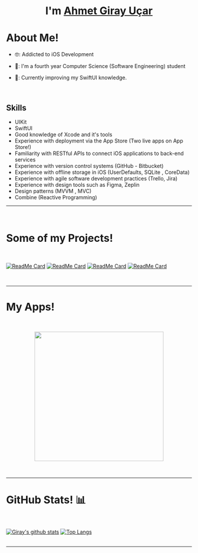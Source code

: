 <h1 align="center">I'm <a href="https://github.com/ucargiray">Ahmet Giray Uçar<a></h1>
<h1>About Me!</h1>
  
- 🤓: Addicted to iOS Development
- 🏫: I'm a fourth year Computer Science (Software Engineering) student
- 🌱: Currently improving my SwiftUI knowledge.
  
  <br>
## Skills
-  UIKit
-  SwiftUI
-  Good knowledge of Xcode and it's tools
-  Experience with deployment via the App Store (Two live apps on App Store!)
-  Familiarity with RESTful APIs to connect iOS applications to back-end services
-  Experience with version control systems (GitHub - Bitbucket)
-  Experience with offline storage in iOS (UserDefaults, SQLite , CoreData)
-  Experience with agile software development practices (Trello, Jira)
-  Experience with design tools such as Figma, Zeplin
-  Design patterns (MVVM , MVC)
-  Combine (Reactive Programming)

<hr>

<Br>
<h1>Some of my Projects!</h1>
<Br>
  
[![ReadMe Card](https://github-readme-stats.vercel.app/api/pin/?username=ucargiray&repo=PrettyBorder)](https://github.com/ucargiray/PrettyBorder)
[![ReadMe Card](https://github-readme-stats.vercel.app/api/pin/?username=ucargiray&repo=QR-Scan-w--ScanKit)](https://github.com/ucargiray/QR-Scan-w--ScanKit)
[![ReadMe Card](https://github-readme-stats.vercel.app/api/pin/?username=ucargiray&repo=Custom-Calendar)](https://github.com/ucargiray/Custom-Calendar)
[![ReadMe Card](https://github-readme-stats.vercel.app/api/pin/?username=ucargiray&repo=Weather-Reporter)](https://github.com/ucargiray/Weather-Reporter)
 
<Br>
<hr>
  <h1>My Apps! </h1>
  <Br>
    <p align="center">
<a target="_blank" href="https://apps.apple.com/us/app/valo-crosshair/id1583246834"> 
                                    <img src="https://i.hizliresim.com/g3v5f8g.png" , width="350px" height="350px"/>
                                </a>
</p>
<Br>
<hr>
<h1>GitHub Stats! 📊</h1>
<Br>

[![Giray's github stats](https://github-readme-stats.vercel.app/api?username=ucargiray&show_icons=true)](https://github.com/ucargiray/github-readme-stats) [![Top Langs](https://github-readme-stats.vercel.app/api/top-langs/?username=ucargiray&layout=compact)](https://github.com/ucargiray/github-readme-stats)
  <Br>
    <Br>
<hr>
      
